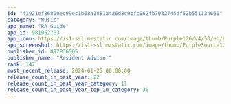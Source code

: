 ```yaml
---
id: "41921ef8680eec99ec1b68a1881a426d8c9bfc062fb7032745df52b551134660"
category: "Music"
app_name: "RA Guide"
app_id: 981952703
app_icon: https://is1-ssl.mzstatic.com/image/thumb/Purple126/v4/50/eb/84/50eb84c6-c4c8-5c9a-ada6-38cc5f18ef58/AppIcon-1x_U007emarketing-0-7-0-85-220-0.png/1024x1024bb.png
app_screenshot: https://is1-ssl.mzstatic.com/image/thumb/PurpleSource126/v4/57/19/ce/5719ceb0-fed2-143c-99bc-4bee550e2d84/ce58ced7-47d5-4093-b99f-7aaf98c0ad12_app-store-1284x2778-01.jpg/1284x2778bb.png
publisher_id: 897836505
publisher_name: "Resident Advisor"
rank: 147
most_recent_release: 2024-01-25 00:00:00
release_count_in_past_year: 22
release_count_in_past_year_category: 11
release_count_in_past_year_top_in_category: 30
---
```

